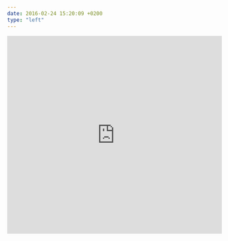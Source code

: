 ```yaml
---
date: 2016-02-24 15:20:09 +0200
type: "left"
---
```

<iframe src="https://www.facebook.com/plugins/post.php?href=https%3A%2F%2Fwww.facebook.com%2Fphoto.php%3Ffbid%3D1253167581365673%26set%3Da.101362916546151.3465.100000173280073%26type%3D3&width=500" width="500" height="461" style="border:none;overflow:hidden" scrolling="no" frameborder="0" allowTransparency="true"></iframe>
